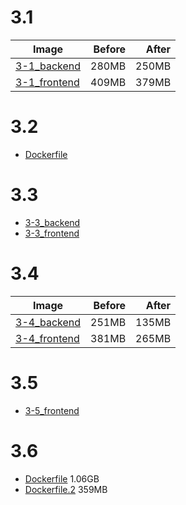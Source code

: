 # 3.1
|Image                                                               |Before|After|
|--------------------------------------------------------------------|-----:|----:|
|[3-1_backend](./3-1_3-3_3-4_3-5/backend-example-docker/Dockerfile)  |280MB |250MB|
|[3-1_frontend](./3-1_3-3_3-4_3-5/frontend-example-docker/Dockerfile)|409MB |379MB|

# 3.2
- [Dockerfile](./3-2/Dockerfile)

# 3.3
- [3-3_backend](./3-1_3-3_3-4_3-5/backend-example-docker/Dockerfile)
- [3-3_frontend](./3-1_3-3_3-4_3-5/frontend-example-docker/Dockerfile)

# 3.4
|Image                                                               |Before|After|
|--------------------------------------------------------------------|-----:|----:|
|[3-4_backend](./3-1_3-3_3-4_3-5/backend-example-docker/Dockerfile)  |251MB |135MB|
|[3-4_frontend](./3-1_3-3_3-4_3-5/frontend-example-docker/Dockerfile)|381MB |265MB|

# 3.5
- [3-5_frontend](./3-1_3-3_3-4_3-5/frontend-example-docker/Dockerfile)

# 3.6
- [Dockerfile](/part1/1-14/rails-example-project/Dockerfile) 1.06GB
- [Dockerfile.2](/part1/1-14/rails-example-project/Dockerfile.2) 359MB
